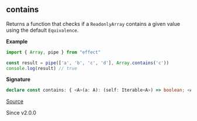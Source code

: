 ## contains

Returns a function that checks if a `ReadonlyArray` contains a given value using the default `Equivalence`.

**Example**

```ts
import { Array, pipe } from "effect"

const result = pipe(['a', 'b', 'c', 'd'], Array.contains('c'))
console.log(result) // true
```

**Signature**

```ts
declare const contains: { <A>(a: A): (self: Iterable<A>) => boolean; <A>(self: Iterable<A>, a: A): boolean; }
```

[Source](https://github.com/Effect-TS/effect/tree/main/packages/effect/src/Array.ts#L1732)

Since v2.0.0